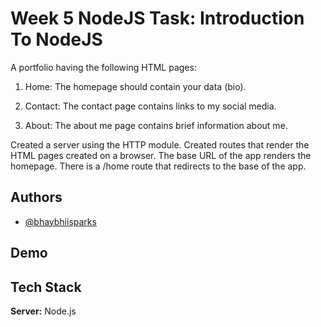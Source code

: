 
# Week 5 NodeJS Task: Introduction To NodeJS

A portfolio having the following HTML pages:
1. Home: The homepage should contain your data (bio).

2. Contact: The contact page contains links to my social media.

3. About: The about me page contains brief information about me.

 Created a server using the HTTP module.
 Created routes that render the HTML pages created on a browser.
The base URL of the app renders the homepage.
There is a /home route that redirects to the base of the app.




## Authors

- [@bhaybhiisparks](https://github.com/Bhaybhiisparks)



## Demo




## Tech Stack

**Server:** Node.js



